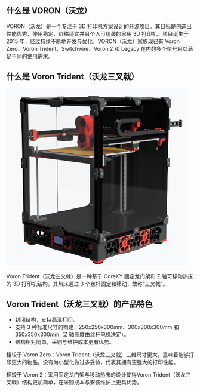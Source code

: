 ## 什么是 VORON（沃龙）

VORON（沃龙）是一个专注于 3D 打印机方案设计的开源项目。其目标是创造出性能优秀、使用稳定、价格适宜并且个人可组装的家用 3D 打印机。项目诞生于 2015 年，经过持续不断地开发与优化，VORON（沃龙）家族现已有 Voron Zero、Voron Trident、Switchwire、Voron 2 和 Legacy 在内的多个型号用以满足不同的使用需求。

## 什么是 Voron Trident（沃龙三叉戟）

![沃龙三叉戟外观示意图](voron-trident.png)

Voron Trident（沃龙三叉戟）是一种基于 CoreXY 固定龙门架和 Z 轴可移动热床的 3D 打印机结构。其热床通过 3 个丝杆固定和移动，故称“三叉戟”。

## Voron Trident（沃龙三叉戟）的产品特色

- 封闭结构，支持高温打印。
- 支持 3 种标准尺寸的构建：250x250x300mm、300x300x300mm 和 350x350x300mm（Z 轴高度由丝杆电机决定）。
- 结构相对简单，采购与维护成本更有优势。

相较于 Voron Zero：Voron Trident（沃龙三叉戟）三维尺寸更大，意味着能够打印更大的物品。没有为小型化做过多妥协，代表其拥有更强大的打印性能。

相较于 Voron 2：采用固定龙门架与移动热床的设计使得Voron Trident（沃龙三叉戟）结构更加简单，在采购成本与安装维护上更具优势。
